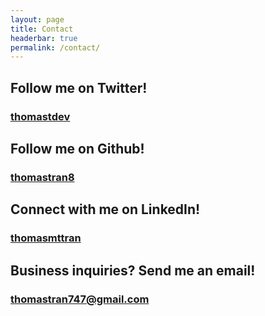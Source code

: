```yaml
---
layout: page
title: Contact
headerbar: true
permalink: /contact/
---
```


<h2> Follow me on Twitter!</h2>
<h3 class="social-media"><i class="fab fa-twitter"></i> <a href="https://twitter.com/thomastdev" target="_blank">thomastdev</a></h3>

<h2> Follow me on Github!</h2>
<h3 class="social-media"><i class="fab fa-github"></i> <a href="https://github.com/thomastran8" target="_blank">thomastran8</a></h3>

<h2> Connect with me on LinkedIn!</h2>
<h3 class="social-media"><i class="fab fa-linkedin"></i> <a href="https://www.linkedin.com/in/thomasmttran/" target="_blank">thomasmttran</a></h3>

<h2> Business inquiries? Send me an email!</h2>
<h3 class="social-media"><i class="fas fa-envelope"></i> <a href="mailto:thomastran747@gmail.com" target="_blank">thomastran747@gmail.com</a></h3>
